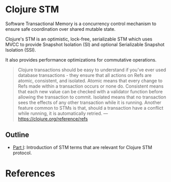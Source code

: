 # Clojure STM

Software Transactional Memory is a concurrency control mechanism to
ensure safe coordination over shared mutable state.

Clojure's STM is an optimistic, lock-free, serializable STM which
uses MVCC to provide Snapshot Isolation (SI) and optional Serializable
Snapshot Isolation (SSI).

It also provides performance optimizations for commutative operations.

> Clojure transactions should be easy to understand if you’ve ever used
> database transactions - they ensure that all actions on Refs are atomic,
> consistent, and isolated. Atomic means that every change to Refs made within
> a transaction occurs or none do. Consistent means that each new value can be
> checked with a validator function before allowing the transaction to commit.
> Isolated means that no transaction sees the effects of any other transaction
> while it is running. Another feature common to STMs is that, should a
> transaction have a conflict while running, it is automatically retried.
> — https://clojure.org/reference/refs

## Outline

- [Part I](#part-i---clojure-stm): Introduction of STM terms that
are relevant for Clojure STM protocol.

# References

<!--
> links to other specifications/ADRs this document refers to
---->